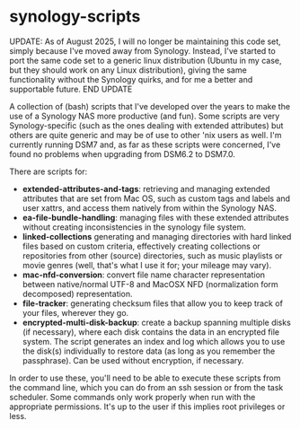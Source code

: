 # synology-scripts
UPDATE: As of August 2025, I will no longer be maintaining this code set, simply because I've moved away from Synology. Instead, I've started to port the same code set to a generic linux distribution (Ubuntu in my case, but they should work on any Linux distribution), giving the same functionality without the Synology quirks, and for me a better and supportable future. END UPDATE

A collection of (bash) scripts that I've developed over the years to make the use of a Synology NAS more productive (and fun). Some scripts are very Synology-specific (such as the ones dealing with extended attributes) but others are quite generic and may be of use to other 'nix users as well. I'm currently running DSM7 and, as far as these scripts were concerned, I've found no problems when upgrading from DSM6.2 to DSM7.0.

There are scripts for:
- **extended-attributes-and-tags**: retrieving and managing extended attributes that are set from Mac OS, such as custom tags and labels and user xattrs, and access them natively from within the Synology NAS.
- **ea-file-bundle-handling**: managing files with these extended attributes without creating inconsistencies in the synology file system.
- **linked-collections** generating and managing directories with hard linked files based on custom criteria, effectively creating collections or repositories from other (source) directories, such as music playlists or movie genres (well, that's what I use it for; your mileage may vary).
- **mac-nfd-conversion**: convert file name character representation between native/normal UTF-8 and MacOSX NFD (normalization form decomposed) representation.
- **file-tracker**: generating checksum files that allow you to keep track of your files, wherever they go.
- **encrypted-multi-disk-backup**: create a backup spanning multiple disks (if necessary), where each disk contains the data in an encrypted file system. The script generates an index and log which allows you to use the disk(s) individually to restore data (as long as you remember the passphrase). Can be used without encryption, if necessary.

In order to use these, you'll need to be able to execute these scripts from the command line, which you can do from an ssh session or from the task scheduler. Some commands only work properly when run with the appropriate permissions. It's up to the user if this implies root privileges or less.
